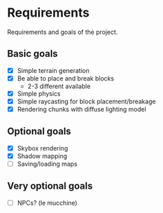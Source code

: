 # Requirements
Requirements and goals of the project.

## Basic goals
- [x] Simple terrain generation
- [x] Be able to place and break blocks
  - 2-3 different available
- [x] Simple physics
- [x] Simple raycasting for block placement/breakage
- [x] Rendering chunks with diffuse lighting model

## Optional goals
- [x] Skybox rendering
- [x] Shadow mapping
- [ ] Saving/loading maps

## Very optional goals
- [ ] NPCs? (le mucchine)